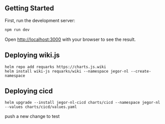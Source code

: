 ## Getting Started

First, run the development server:

```bash
npm run dev
```

Open [http://localhost:3000](http://localhost:3000) with your browser to see the result.

## Deploying wiki.js
```
helm repo add requarks https://charts.js.wiki
helm install wiki-js requarks/wiki --namespace jegor-nl --create-namespace
```

## Deploying cicd
```
helm upgrade --install jegor-nl-cicd charts/cicd --namespace jegor-nl --values charts/cicd/values.yaml
```

push a new change to test
